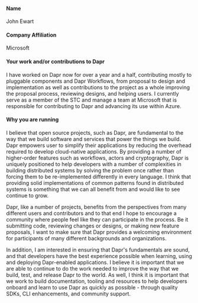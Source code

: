 #### Name

John Ewart 

#### Company Affiliation

Microsoft

#### Your work and/or contributions to Dapr

I have worked on Dapr now for over a year and a half, contributing mostly to pluggable components and Dapr Workflows, from proposal to design and implementation as well as contributions to the project as a whole improving the proposal process, reviewing designs, and helping users. I currently serve as a member of the STC and manage a team at Microsoft that is responsible for contributing to Dapr and advancing its use within Azure.  


#### Why you are running

I believe that open source projects, such as Dapr, are fundamental to the way that we build software and services that power the things we build. Dapr empowers user to simplify their applications by reducing the overhead required to develop cloud-native applications. By providing a number of higher-order features such as workflows, actors and cryptography, Dapr is uniquely positioned to help developers with a number of complexities in building distributed systems by solving the problem once rather than forcing them to be re-implemented differently in every language. I think that providing solid implementations of common patterns found in distributed systems is something that we can all benefit from and would like to see continue to grow. 

Dapr, like a number of projects, benefits from the perspectives from many different users and contributors and to that end I hope to encourage a community where people feel like they can participate in the process. Be it submitting code, reviewing changes or designs, or making new feature proposals, I want to make sure that Dapr provides a welcoming environment for participants of many different backgrounds and organizations. 

In addition, I am interested in ensuring that Dapr's fundamentals are sound, and that developers have the best experience possible when learning, using and deploying Dapr-enabled applications. I believe it is important that we are able to continue to do the work needed to improve the way that we build, test, and release Dapr to the world. As well, I think it is important that we work to build documentation, tooling and resources to help developers onboard and learn to use Dapr as quickly as possible - through quality SDKs, CLI enhancements, and community support. 

